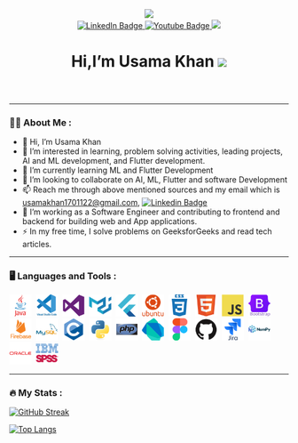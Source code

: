 <div id="header" align="center">
  <img src="https://media.giphy.com/media/RN8FdaB6T1bkkI5n4I/giphy.gif" width="100"/>
<div id="badges">
  <a href="https://www.linkedin.com/in/usamakhan09/">
 <img src="https://img.shields.io/badge/LinkedIn-blue?style=flat&logo=linkedin&logoColor=white" alt="LinkedIn Badge"/>
  </a>
  <a href="https://youtu.be/vTKK8si427E">
   <img src="https://img.shields.io/badge/YouTube-red?style=flat&logo=youtube&logoColor=white" alt="Youtube Badge"/>
  </a>
  <a href="https://www.facebook.com/profile.php?id=100012810638611">
    <img src="https://img.shields.io/badge/facebook-blue?style=flat&logo=facebook&logoColor=white%22%20alt=%22facebook%20Badge"/>
  </a>
  
</div>
  <div id =header align="center">
     <h1>
      <p> Hi,I’m Usama Khan
       <img src="https://media.giphy.com/media/hvRJCLFzcasrR4ia7z/giphy.gif" width="30"/></p>
    </h1>
  </div>   
</div>

<img src="https://komarev.com/ghpvc/?username=usamakhan09&style=flat-square&color=blue" alt=""/>

---
### :man_technologist: About Me :
- 👋 Hi, I’m Usama Khan
- 👀 I’m interested in learning, problem solving activities, leading projects, AI and ML development, and Flutter development.
- 🌱 I’m currently learning ML and Flutter Development
- 💞️ I’m looking to collaborate on AI, ML, Flutter and software Development
- 📫 Reach me through above mentioned sources and my email which is usamakhan1701122@gmail.com, [![Linkedin Badge](https://img.shields.io/badge/-UsamaKhan-blue?style=flat&logo=Linkedin&logoColor=white)](https://www.linkedin.com/in/usamakhan09/)
- :telescope: I’m working as a Software Engineer and contributing to frontend and backend for building web and App applications.
- :zap: In my free time, I solve problems on GeeksforGeeks and read tech articles.
---

### 	:desktop_computer: Languages and Tools :

<div>
  <img src="https://github.com/devicons/devicon/blob/master/icons/java/java-original-wordmark.svg" title="Java" alt="Java" width="40" height="40"/>&nbsp;
  <img src="https://github.com/devicons/devicon/blob/master/icons/vscode/vscode-original-wordmark.svg" title="vscode" alt="vscode" width="40" height="40"/>&nbsp;
  <img src="https://github.com/devicons/devicon/blob/master/icons/visualstudio/visualstudio-plain.svg" title="visualstudio" alt="visualstudio" width="40" height="40"/>&nbsp;
  <img src="https://github.com/devicons/devicon/blob/master/icons/materialui/materialui-original.svg" title="Material UI" alt="Material UI" width="40" height="40"/>&nbsp;
  <img src="https://github.com/devicons/devicon/blob/master/icons/flutter/flutter-original.svg" title="Flutter" alt="Flutter" width="40" height="40"/>&nbsp;
  <img src="https://github.com/devicons/devicon/blob/master/icons/ubuntu/ubuntu-plain-wordmark.svg" title="ubuntu" alt="ubuntu " width="40" height="40"/>&nbsp;
  <img src="https://github.com/devicons/devicon/blob/master/icons/css3/css3-plain-wordmark.svg"  title="CSS3" alt="CSS" width="40" height="40"/>&nbsp;
  <img src="https://github.com/devicons/devicon/blob/master/icons/html5/html5-original.svg" title="HTML5" alt="HTML" width="40" height="40"/>&nbsp;
  <img src="https://github.com/devicons/devicon/blob/master/icons/javascript/javascript-original.svg" title="JavaScript" alt="JavaScript" width="40" height="40"/>&nbsp;
   <img src="https://github.com/devicons/devicon/blob/master/icons/bootstrap/bootstrap-original-wordmark.svg" title="bootstrap"  alt="bootstrap" width="40" height="40"/>&nbsp;
  <img src="https://github.com/devicons/devicon/blob/master/icons/firebase/firebase-plain-wordmark.svg" title="Firebase" alt="Firebase" width="40" height="40"/>&nbsp;
  <img src="https://github.com/devicons/devicon/blob/master/icons/mysql/mysql-original-wordmark.svg" title="MySQL"  alt="MySQL" width="40" height="40"/>&nbsp;
  <img src="https://github.com/devicons/devicon/blob/master/icons/c/c-original.svg" title="NodeJS" alt="NodeJS" width="40" height="40"/>&nbsp;
  <img src="https://github.com/devicons/devicon/blob/master/icons/python/python-original.svg" title="python" alt="python" width="40" height="40"/>&nbsp;
<!--     <img src="https://github.com/devicons/devicon/blob/master/icons/python/python-original.svg" title="python" alt="python" width="40" height="40"/>&nbsp; -->
<!--   <img src="https://github.com/devicons/devicon/blob/master/icons/git/git-original-wordmark.svg" title="Git" **alt="Git" width="40" height="40"/>&nbsp; -->
  <img src="https://github.com/devicons/devicon/blob/master/icons/php/php-original.svg" title="PHP" **alt="PHP" width="40" height="40"/>&nbsp;
  <img src="https://github.com/devicons/devicon/blob/master/icons/dart/dart-original.svg" title="dart" **alt="dart" width="40" height="40"/>&nbsp;
  <img src="https://github.com/devicons/devicon/blob/master/icons/figma/figma-original.svg" title="figma" **alt="figma" width="40" height="40"/>&nbsp;
  <img src="https://github.com/devicons/devicon/blob/master/icons/github/github-original.svg" title="github" **alt="github" width="40" height="40"/>&nbsp;
  <img src="https://github.com/devicons/devicon/blob/master/icons/jira/jira-original-wordmark.svg" title="jira" **alt="jira" width="40" height="40"/>&nbsp;
  <img src="https://github.com/devicons/devicon/blob/master/icons/numpy/numpy-original-wordmark.svg" title="numpy" **alt="numpy" width="40" height="40"/>&nbsp;
<!--     <img src="https://github.com/devicons/devicon/blob/master/icons/python/python-original.svg" title="python" alt="python" width="40" height="40"/>&nbsp; -->
  <img src="https://github.com/devicons/devicon/blob/master/icons/oracle/oracle-original.svg" title="oracle" **alt="oracle" width="40" height="40"/>&nbsp;
  <img src="https://github.com/devicons/devicon/blob/master/icons/spss/spss-original.svg" title="spss" **alt="spss" width="40" height="40"/>&nbsp;
  
</div>


---

### :fire: My Stats :
<!-- [![Top Langs](https://github-readme-stats.vercel.app/api/top-langs/?username=usamakhan09)](https://github.com/anuraghazra/github-readme-stats) -->
[![GitHub Streak](http://github-readme-streak-stats.herokuapp.com?user=usamakhan09&theme=dark&background=000000)](https://git.io/streak-stats)



[![Top Langs](https://github-readme-stats.vercel.app/api/top-langs/?username=usamakhan09&layout=compact&theme=vision-friendly-dark)](https://github.com/anuraghazra/github-readme-stats)
<!---
usamakhan09/usamakhan09 is a ✨ special ✨ repository because its `README.md` (this file) appears on your GitHub profile.
You can click the Preview link to take a look at your changes.
--->
